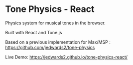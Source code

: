 # Tone Physics - React

Physics system for musical tones in the browser.

Built with React and Tone.js

Based on a previous implementation for Max/MSP : https://github.com/jedwards2/tone-physics

Live Demo:
https://jedwards2.github.io/tone-physics-react/
